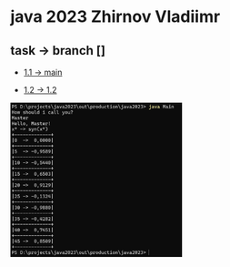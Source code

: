 # java 2023 Zhirnov Vladiimr

## task -> branch []

- [1.1 -> main](https://github.com/Nthokar/java2023)

- [1.2 -> 1.2](https://github.com/Nthokar/java2023/tree/1.2)

<img src="https://github.com/Nthokar/java2023/blob/1.2/screenshots/runProgram.png"  width="60%" height="30%">
